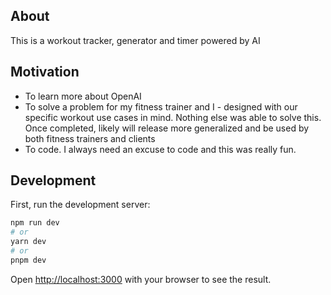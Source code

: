 ## About

This is a workout tracker, generator and timer powered by AI

## Motivation

- To learn more about OpenAI
- To solve a problem for my fitness trainer and I - designed with our specific workout use cases in mind. Nothing else was able to solve this. Once completed, likely will release more generalized and be used by both fitness trainers and clients
- To code. I always need an excuse to code and this was really fun.

## Development

First, run the development server:

```bash
npm run dev
# or
yarn dev
# or
pnpm dev
```

Open [http://localhost:3000](http://localhost:3000) with your browser to see the result.
